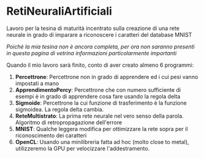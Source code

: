 # RetiNeuraliArtificiali
Lavoro per la tesina di maturità incentrato sulla creazione di una rete neurale in grado di imparare a riconoscere i caratteri del database MNIST

<i>Poichè la mia tesina non è ancora completa, per ora non saranno presenti in questa pagina di vetrina informazioni particolarmente importanti</i>

Quando il mio lavoro sarà finito, conto di aver creato almeno 6 programmi:

01. <b>Percettrone</b>:  Percettrone non in grado di apprendere ed i cui pesi vanno impostati a mano 
02. <b>ApprendimentoPercy</b>: Percettrone che con numero sufficiente di esempi è in grado di apprendere cosa fare usando la regola delta
03. <b>Sigmoide</b>: Percettrone la cui funzione di trasferimento è la funzione sigmoidea. La regola delta cambia.
04. <b>ReteMultistrato</b>: La prima rete neurale nel vero senso della parola. Algoritmo di retropropagazione dell'errore
05. <b>MNIST</b>: Qualche leggera modifica per ottimizzare la rete sopra per il riconoscimento dei caratteri
06. <b>OpenCL</b>: Usando una minilibreria fatta ad hoc (molto close to metal), utilizzeremo la GPU per velocizzare l'addestramento.
